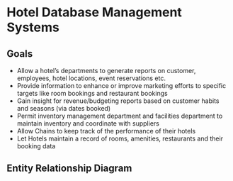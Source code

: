 # Hotel Database Management Systems

## Goals
- Allow a hotel’s departments to generate reports on customer, employees, hotel locations, event reservations etc.
- Provide information to enhance or improve marketing efforts to specific targets like room bookings and restaurant bookings
- Gain insight for revenue/budgeting reports based on customer habits and seasons (via dates booked)
- Permit inventory management department and facilities department to maintain inventory and coordinate with suppliers
- Allow Chains to keep track of the performance of their hotels
- Let Hotels maintain a record of rooms, amenities, restaurants and their booking data

## Entity Relationship Diagram
[]()

